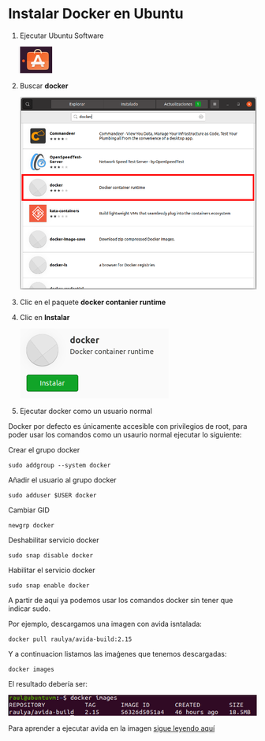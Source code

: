# Instalar Docker en Ubuntu

1. Ejecutar Ubuntu Software

   ![](img/docker_ubuntu_1.png)

1. Buscar **docker**

   ![](img/docker_ubuntu_2.png)

1. Clic en el paquete **docker contanier runtime**

1. Clic en **Instalar**

   ![](img/docker_ubuntu_3.png)

1. Ejecutar docker como un usuario normal

Docker por defecto es únicamente accesible con privilegios de root, para poder usar los comandos como un usaurio normal ejecutar lo siguiente:

  Crear el grupo docker

  ```
  sudo addgroup --system docker
  ```
  
  Añadir el usuario al grupo docker

  ```
  sudo adduser $USER docker
  ```
  
  Cambiar GID

  ```
  newgrp docker
  ```

  Deshabilitar servicio docker
  
  ```
  sudo snap disable docker
  ```
  
  Habilitar el servicio docker
  
  ```
  sudo snap enable docker
  ```

  A partir de aquí ya podemos usar los comandos docker sin tener que indicar sudo.
  
  Por ejemplo, descargamos una imagen con avida isntalada:
  
  ```
  docker pull raulya/avida-build:2.15
  ```
  
  Y a continuacion listamos las imaǵenes que tenemos descargadas:
  
  ```
  docker images
  ```
  
  El resultado debería ser:
  
  ![](img/docker_ubuntu_4.png)
  
  Para aprender a ejecutar avida en la imagen [sigue leyendo aquí](docker_avida.md#avida-pre-compilado-en-una-imagen-existente)
